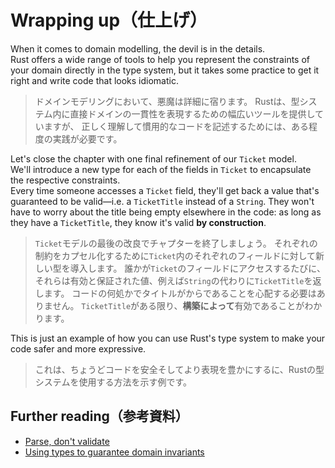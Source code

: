 # Wrapping up（仕上げ）

When it comes to domain modelling, the devil is in the details.\
Rust offers a wide range of tools to help you represent the constraints of your domain directly in the type system,
but it takes some practice to get it right and write code that looks idiomatic.

> ドメインモデリングにおいて、悪魔は詳細に宿ります。
> Rustは、型システム内に直接ドメインの一貫性を表現するための幅広いツールを提供していますが、
> 正しく理解して慣用的なコードを記述するためには、ある程度の実践が必要です。

Let's close the chapter with one final refinement of our `Ticket` model.\
We'll introduce a new type for each of the fields in `Ticket` to encapsulate the respective constraints.\
Every time someone accesses a `Ticket` field, they'll get back a value that's guaranteed to be valid—i.e. a
`TicketTitle` instead of a `String`. They won't have to worry about the title being empty elsewhere in the code:
as long as they have a `TicketTitle`, they know it's valid **by construction**.

> `Ticket`モデルの最後の改良でチャプターを終了しましょう。
> それぞれの制約をカプセル化するために`Ticket`内のそれぞれのフィールドに対して新しい型を導入します。
> 誰かが`Ticket`のフィールドにアクセスするたびに、それらは有効と保証された値、例えば`String`の代わりに`TicketTitle`を返します。
> コードの何処かでタイトルがからであることを心配する必要はありません。
> `TicketTitle`がある限り、**構築によって**有効であることがわかります。

This is just an example of how you can use Rust's type system to make your code safer and more expressive.

> これは、ちょうどコードを安全そしてより表現を豊かにするに、Rustの型システムを使用する方法を示す例です。

## Further reading（参考資料）

- [Parse, don't validate](https://lexi-lambda.github.io/blog/2019/11/05/parse-don-t-validate/)
- [Using types to guarantee domain invariants](https://www.lpalmieri.com/posts/2020-12-11-zero-to-production-6-domain-modelling/)
